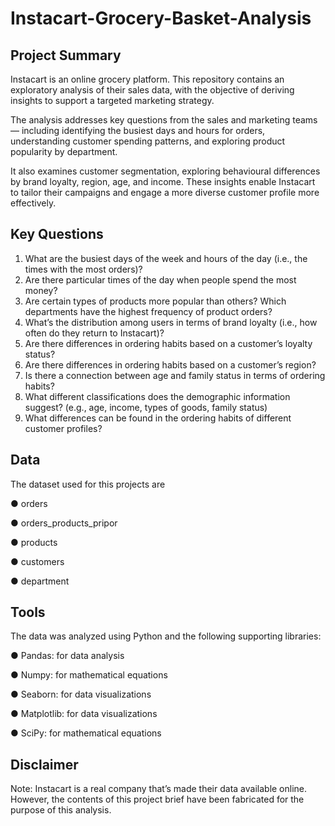 # Instacart-Grocery-Basket-Analysis

## Project Summary 

Instacart is an online grocery platform. This repository contains an exploratory analysis of their sales data, with the objective of deriving insights to support a targeted marketing strategy.

The analysis addresses key questions from the sales and marketing teams — including identifying the busiest days and hours for orders, understanding customer spending patterns, and exploring product popularity by department.

It also examines customer segmentation, exploring behavioural differences by brand loyalty, region, age, and income. These insights enable Instacart to tailor their campaigns and engage a more diverse customer profile more effectively.

## Key Questions 
1. What are the busiest days of the week and hours of the day (i.e., the times with the most orders)?
2. Are there particular times of the day when people spend the most money?
3. Are certain types of products more popular than others? Which departments have the highest frequency of product orders?
4. What’s the distribution among users in terms of brand loyalty (i.e., how often do they return to Instacart)?
5. Are there differences in ordering habits based on a customer’s loyalty status?
6. Are there differences in ordering habits based on a customer’s region?
7. Is there a connection between age and family status in terms of ordering habits?
8. What different classifications does the demographic information suggest? (e.g., age, income, types of goods, family status)
9. What differences can be found in the ordering habits of different customer profiles?


## Data
The dataset used for this projects are 

● orders

● orders_products_pripor

● products

● customers

● department

## Tools 
The data was analyzed using Python and the following supporting libraries:

● Pandas: for data analysis

● Numpy: for mathematical equations

● Seaborn: for data visualizations

● Matplotlib: for data visualizations

● SciPy: for mathematical equations


## Disclaimer 
Note: Instacart is a real company that’s made their data available online. However, the contents of this project brief
have been fabricated for the purpose of this analysis. 
